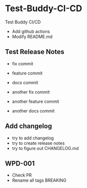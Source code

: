 # Test-Buddy-CI-CD
Test Buddy CI/CD

- Add github actions
- Modify README.md

## Test Release Notes

- fix commit
- feature commit
- docs commit

- another fix commit
- another feature commit
- another docs commit

## Add changelog

- try to add changelog
- try to create release notes
- try to figure out CHANGELOG.md

## WPD-001

- Check PR
- Rename all tags BREAKING